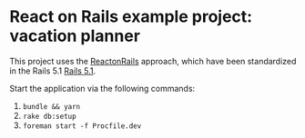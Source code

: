 # React on Rails example project: vacation planner

This project uses the [ReactonRails](https://github.com/shakacode/react_on_rails) approach, which have been standardized in the Rails 5.1 [Rails 5.1](http://edgeguides.rubyonrails.org/5_1_release_notes.html).

Start the application via the following commands:

1. ```bundle && yarn```
2. ```rake db:setup```
3. ```foreman start -f Procfile.dev```
